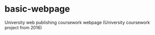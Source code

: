 # basic-webpage
University web publishing coursework webpage (University coursework project from 2016)
